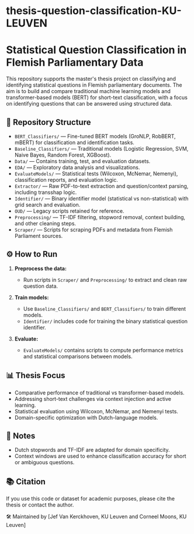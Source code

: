 # thesis-question-classification-KU-LEUVEN

# Statistical Question Classification in Flemish Parliamentary Data

This repository supports the master's thesis project on classifying and identifying statistical questions in Flemish parliamentary documents. The aim is to build and compare traditional machine learning models and transformer-based models (BERT) for short-text classification, with a focus on identifying questions that can be answered using structured data.

## 📁 Repository Structure

- `BERT_Classifiers/` — Fine-tuned BERT models (GroNLP, RobBERT, mBERT) for classification and identification tasks.
- `Baseline_Classifiers/` — Traditional models (Logistic Regression, SVM, Naive Bayes, Random Forest, XGBoost).
- `Data/` — Contains training, test, and evaluation datasets.
- `EDA/` — Exploratory data analysis and visualizations.
- `EvaluateModels/` — Statistical tests (Wilcoxon, McNemar, Nemenyi), classification reports, and evaluation logic.
- `Extractor/` — Raw PDF-to-text extraction and question/context parsing, including transshap logic.
- `Identifier/` — Binary identifier model (statistical vs non-statistical) with grid search and evaluation.
- `OUD/` — Legacy scripts retained for reference.
- `Preprocessing/` — TF-IDF filtering, stopword removal, context building, and other cleaning steps.
- `Scraper/` — Scripts for scraping PDFs and metadata from Flemish Parliament sources.

## ⚙️ How to Run

1. **Preprocess the data:**
   - Run scripts in `Scraper/` and `Preprocessing/` to extract and clean raw question data.

2. **Train models:**
   - Use `Baseline_Classifiers/` and `BERT_Classifiers/` to train different models.
   - `Identifier/` includes code for training the binary statistical question identifier.

3. **Evaluate:**
   - `EvaluateModels/` contains scripts to compute performance metrics and statistical comparisons between models.

## 📊 Thesis Focus

- Comparative performance of traditional vs transformer-based models.
- Addressing short-text challenges via context injection and active learning.
- Statistical evaluation using Wilcoxon, McNemar, and Nemenyi tests.
- Domain-specific optimization with Dutch-language models.

## 📄 Notes

- Dutch stopwords and TF-IDF are adapted for domain specificity.
- Context windows are used to enhance classification accuracy for short or ambiguous questions.

## 📚 Citation

If you use this code or dataset for academic purposes, please cite the thesis or contact the author.


🛠 Maintained by [Jef Van Kerckhoven, KU Leuven and Corneel Moons, KU Leuven]
